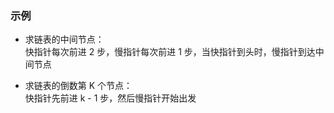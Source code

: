 ### 示例

* 求链表的中间节点：  
快指针每次前进 2 步，慢指针每次前进 1 步，当快指针到头时，慢指针到达中间节点

* 求链表的倒数第 K 个节点：  
快指针先前进 k - 1 步，然后慢指针开始出发
